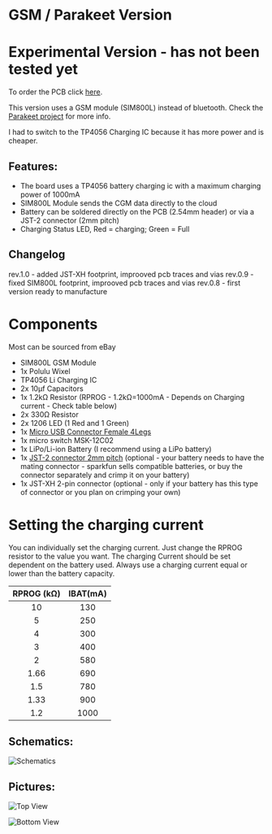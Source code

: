 # GSM / Parakeet Version

# Experimental Version - has not been tested yet
To order the PCB click [here](https://oshpark.com/shared_projects/pyIarV64).

This version uses a GSM module (SIM800L) instead of bluetooth. Check the [Parakeet project](https://jamorham.github.io/) for more info.

I had to switch to the TP4056 Charging IC because it has more power and is cheaper.


## Features:

- The board uses a TP4056 battery charging ic with a maximum charging power of 1000mA
- SIM800L Module sends the CGM data directly to the cloud
- Battery can be soldered directly on the PCB (2.54mm header) or via a JST-2 connector (2mm pitch)
- Charging Status LED, Red = charging; Green = Full

## Changelog
rev.1.0 - added JST-XH footprint, improoved pcb traces and vias
rev.0.9 - fixed SIM800L footprint, improoved pcb traces and vias
rev.0.8 - first version ready to manufacture


# Components


Most can be sourced from eBay


- SIM800L GSM Module
- 1x Polulu Wixel
- TP4056 Li Charging IC
- 2x 10μf Capacitors
- 1x 1.2kΩ Resistor (RPROG - 1.2kΩ=1000mA - Depends on Charging current - Check table below)
- 2x 330Ω Resistor
- 2x 1206 LED (1 Red and 1 Green)
- 1x [Micro USB Connector Female 4Legs](http://www.ebay.com/itm/10Pcs-Micro-USB-Type-B-Female-Socket-4-Vertical-Legs-For-Solder-Connectors-/351570406777?hash=item51db3aad79:g:UUwAAOSwu-BWOscw)
- 1x micro switch MSK-12C02
- 1x LiPo/Li-ion Battery (I recommend using a LiPo battery)
- 1x [JST-2 connector 2mm pitch](https://www.sparkfun.com/products/8612) (optional - your battery needs to have the mating connector - sparkfun sells compatible batteries, or buy the connector separately and crimp it on your battery)
- 1x JST-XH 2-pin connector (optional - only if your battery has this type of connector or you plan on crimping your own)

# Setting the charging current

You can individually set the charging current. Just change the RPROG resistor to the value you want.
The charging Current should be set dependent on the battery used. Always use a charging current equal or lower than the battery capacity.

|RPROG (kΩ)|IBAT(mA)| 
|:--------:|:------:|
|10        |130     |
|5         |250     |
|4         |300     |
|3         |400     |
|2         |580     |
|1.66      |690     |
|1.5       |780     |
|1.33      |900     |
|1.2       |1000    |


## Schematics:

![Schematics](https://github.com/mzst123/Xdrip-Lipo-Board/blob/master/Other%20Versions/GSM-Parakeet/img_parakeet-sch.png)


## Pictures:


![Top View](https://644db4de3505c40a0444-327723bce298e3ff5813fb42baeefbaa.ssl.cf1.rackcdn.com/4a49c66479cc872754cc7636690bfe43.png)


![Bottom View](https://644db4de3505c40a0444-327723bce298e3ff5813fb42baeefbaa.ssl.cf1.rackcdn.com/ba2c8e37a4952ce03b12c1a464a7485f.png)